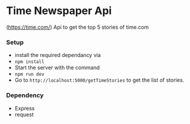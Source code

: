 # Time Newspaper Api
(https://time.com/)
Api to get the top 5 stories of time.com
### Setup
- install the required dependancy via
- `npm install`
- Start the server with the command 
- `npm run dev`
- Go to `http://localhost:5000/getTimeStories` to get the list of stories.

### Dependency 
- Express
- request
